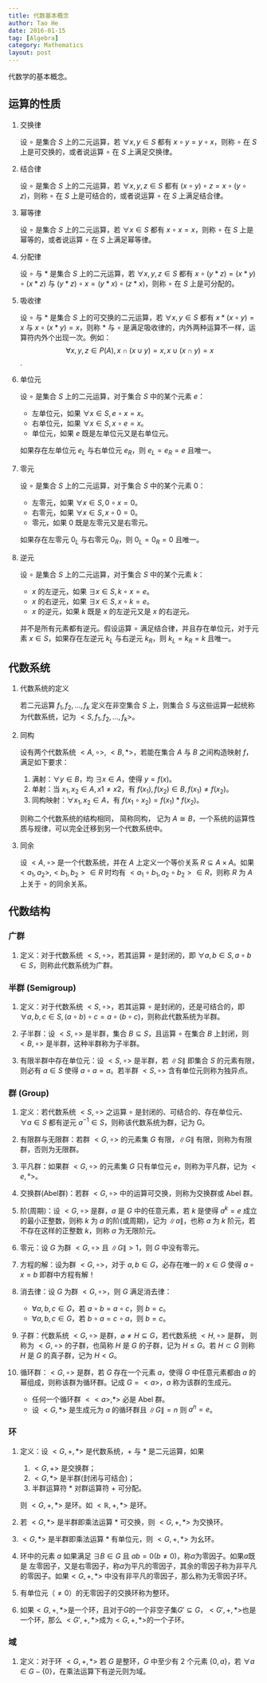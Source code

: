 ```yaml
---
title: 代数基本概念
author: Tao He
date: 2016-01-15
tag: [Algebra]
category: Mathematics
layout: post
---
```


代数学的基本概念。

<!--more-->

运算的性质
---------

1. 交换律

    设 $\circ$ 是集合 $S$ 上的二元运算，若 $\forall x, y \in S$ 都有 $x \circ y = y \circ x$，则称 $\circ$ 在 $S$ 上是可交换的，或者说运算 $\circ$ 在 $S$ 上满足交换律。

2. 结合律

    设 $\circ$ 是集合 $S$ 上的二元运算，若 $\forall x, y, z \in S$ 都有 $(x \circ y) \circ z = x \circ (y \circ z)$，则称 $\circ$ 在 $S$ 上是可结合的，或者说运算 $\circ$ 在 $S$ 上满足结合律。

3. 幂等律

    设 $\circ$ 是集合 $S$ 上的二元运算，若 $\forall x \in S$ 都有 $x \circ x = x$，则称 $\circ$ 在 $S$ 上是幂等的，或者说运算 $\circ$ 在 $S$ 上满足幂等律。

4. 分配律

    设 $\circ$ 与 $\ast$ 是集合 $S$ 上的二元运算，若 $\forall x, y, z \in S$ 都有 $x \circ (y \ast z) = (x \ast y) \circ (x \ast z)$ 与 $(y \ast z) \circ x = (y \ast x) \circ (z \ast x)$，则称 $\circ$ 在 $S$ 上是可分配的。

5. 吸收律

    设 $\circ$ 与 $\ast$ 是集合 $S$ 上的可交换的二元运算，若 $\forall x, y \in S$ 都有 $x \ast (x \circ y) = x$ 与 $x \circ (x \ast y) = x$，则称 $\ast$ 与 $\circ$ 是满足吸收律的，内外两种运算不一样，运算符内外个出现一次。例如：
    $$\forall x, y, z \in P(A), x \cap (x \cup y) = x, x \cup (x \cap y) = x$$.

6. 单位元

    设 $\circ$ 是集合 $S$ 上的二元运算，对于集合 $S$ 中的某个元素 $e$：

    + 左单位元，如果 $\forall x \in S, e \circ x = x$。
    + 右单位元，如果 $\forall x \in S, x \circ e = x$。
    + 单位元，如果 $e$ 既是左单位元又是右单位元。

    如果存在左单位元 $e_L$ 与右单位元 $e_R$，则 $e_L = e_R = e$ 且唯一。

7. 零元

    设 $\circ$ 是集合 $S$ 上的二元运算，对于集合 $S$ 中的某个元素 $0$：

    + 左零元，如果 $\forall x \in S, 0 \circ x = 0$。
    + 右零元，如果 $\forall x \in S, x \circ 0 = 0$。
    + 零元，如果 $0$ 既是左零元又是右零元。

    如果存在左零元 $0_L$ 与右零元 $0_R$，则 $0_L = 0_R = 0$ 且唯一。

8. 逆元

    设 $\circ$ 是集合 $S$ 上的二元运算，对于集合 $S$ 中的某个元素 $k$：

    + $x$ 的左逆元，如果 $\exists x \in S, k \circ x = e$。
    + $x$ 的右逆元，如果 $\exists x \in S, x \circ k = e$。
    + $x$ 的逆元，如果 $k$ 既是 $x$ 的左逆元又是 $x$ 的右逆元。

    并不是所有元素都有逆元。假设运算 $\circ$ 满足结合律，并且存在单位元，对于元素 $x \in S$，如果存在左逆元 $k_L$ 与右逆元 $k_R$，则 $k_L = k_R = k$ 且唯一。

代数系统
-------

1. 代数系统的定义

    若二元运算 $f_1, f_2, \dots, f_k$ 定义在非空集合 $S$ 上，则集合 $S$ 与这些运算一起统称为代数系统，记为 $<S, f_1, f_2, \dots, f_k>$。

2. 同构

    设有两个代数系统 $<A, \circ>$, $<B, \ast>$，若能在集合 $A$ 与 $B$ 之间构造映射 $f$，满足如下要求：

    1. 满射：$\forall y \in B$，均 $\exists x \in A$，使得 $y = f(x)$。
    2. 单射：当 $x_1, x_2 \in A, x1 \neq x2$，有 $f(x_1), f(x_2) \in B, f(x_1) \neq f(x_2)$。
    3. 同构映射：$\forall x_1, x_2 \in A$，有 $f(x_1 \circ x_2) = f(x_1) \ast f(x_2)$。

    则称二个代数系统的结构相同， 简称同构， 记为 $A \cong B$，一个系统的运算性质与规律，可以完全迁移到另一个代数系统中。

3. 同余

    设 $<A, \circ>$ 是一个代数系统，并在 $A$ 上定义一个等价关系 $R \subseteq A \times A$。如果 $<a_1, a_2>, <b_1, b_2> \in R$ 时均有 $<a_1 \circ b_1, a_2 \circ b_2> \in R$，则称 $R$ 为 $A$ 上关于  $\circ$ 的同余关系。

代数结构
-------

### 广群

1. 定义：对于代数系统 $<S, \circ>$，若其运算 $\circ$ 是封闭的，即 $\forall a, b \in S, a \circ b \in S$，则称此代数系统为广群。

### 半群 (Semigroup)

1. 定义：对于代数系统 $<S, \circ>$，若其运算 $\circ$ 是封闭的，还是可结合的，即 $\forall a, b, c \in S, (a \circ b) \circ c = a \circ (b \circ c)$，则称此代数系统为半群。

2. 子半群：设 $<S, \circ>$ 是半群，集合 $B \subseteq S$，且运算 $\circ$ 在集合 $B$ 上封闭，则 $<B, \circ>$ 是半群，这种半群称为子半群。

3. 有限半群中存在单位元：设 $<S, \circ>$ 是半群，若 $\|S\|$ 即集合 $S$ 的元素有限，则必有 $a \in S$ 使得 $a \circ a = a$。若半群 $<S, \circ>$ 含有单位元则称为独异点。

### 群 (Group)

1. 定义：若代数系统 $<S, \circ>$ 之运算 $\circ$ 是封闭的、可结合的、存在单位元、$\forall a \in S$ 都有逆元 $a^{-1} \in S$，则称该代数系统为群，记为 G。

2. 有限群与无限群：若群 $<G, \circ>$ 的元素集 $G$ 有限，$\|G\|$ 有限，则称为有限群，否则为无限群。

3. 平凡群：如果群 $<G, \circ>$ 的元素集 $G$ 只有单位元 $e$，则称为平凡群，记为 $<{e}, °>$。

4. 交换群(Abel群)：若群 $<G, \circ>$ 中的运算可交换，则称为交换群或 Abel 群。

5. 阶(周期)：设 $<G, \circ>$ 是群，$a$ 是 $G$ 中的任意元素，若 $k$ 是使得 $a^k=e$ 成立的最小正整数，则称 $k$ 为 $a$ 的阶(或周期)，记为 $\|a\|$，也称 $a$ 为 $k$ 阶元，若不存在这样的正整数 $k$，则称 $a$ 为无限阶元。

6. 零元：设 $G$ 为群 $<G, \circ>$ 且 $\|G\| > 1$，则 $G$ 中没有零元。

7. 方程的解：设为群 $<G, \circ>$，对于 $a, b \in G$，必存在唯一的 $x \in G$ 使得 $a \circ x = b$ 即群中方程有解！

8. 消去律：设 $G$ 为群 $<G, \circ>$，则 $G$ 满足消去律：

    + $\forall a, b, c \in G$，若 $a \circ b = a \circ c$，则 $b = c$。
    + $\forall a, b, c \in G$，若 $b \circ a = c \circ a$，则 $b = c$。

9. 子群：代数系统 $<G, \circ>$ 是群，$\varnothing \neq H \subseteq G$，若代数系统 $<H, \circ>$ 是群， 则称为 $<G, \circ>$ 的子群，也简称 $H$ 是 $G$ 的子群，记为 $H \le G$。若 $H \subset G$ 则称 $H$ 是 $G$ 的真子群，记为 $H < G$。

10. 循环群：$<G, \circ>$ 是群，若 $G$ 存在一个元素 $a$，使得 $G$ 中任意元素都由 $a$ 的幂组成，则称该群为循环群。记成 $G=<a>$，$a$ 称为该群的生成元。

    + 任何一个循环群 $<<a>, \ast>$ 必是 Abel 群。
    + 设 $<G, \ast>$ 是生成元为 $a$ 的循环群且 $\|G\| = n$ 则 $a^n = e$。

### 环

1. 定义：设 $<G, +, *>$ 是代数系统，$+$ 与 $*$ 是二元运算，如果

    1. $<G, +>$ 是交换群；
    2. $<G, *>$ 是半群(封闭与可结合)；
    3. 半群运算符 $*$ 对群运算符 $+$ 可分配。

    则 $<G, +, *>$ 是环。如 $<\mathbb{R}, +, *>$ 是环。

2. 若 $<G, *>$ 是半群即乘法运算 $*$ 可交换，则 $<G, +, *>$ 为交换环。
3. $<G, *>$ 是半群即乘法运算 $*$ 有单位元，则 $<G, +, *>$ 为幺环。
4. 环中的元素 $a$ 如果满足 $\exists B \in G$ 且 $ab = 0 (b \neq 0)$，称$a$为零因子。如果$a$既是
   左零因子，又是右零因子，称$a$为平凡的零因子，其余的零因子称为非平凡的零因子。如果$<G, +, *>$
   中没有非平凡的零因子，那么称为无零因子环。
5. 有单位元（$\neq 0$）的无零因子的交换环称为整环。
6. 如果$<G, +, *>$是一个环，且对于$G$的一个非空子集$G' \subseteq G$，$<G', +, *>$也是一个环，那么
   $<G', +, *>$成为$<G, +, *>$的一个子环。

### 域

1. 定义：对于环 $<G, +, *>$ 若 $G$ 是整环，$G$ 中至少有 $2$ 个元素 $\{0, a\}$，若 $\forall a \in G - \{0\}$，在乘法运算下有逆元则为域。






